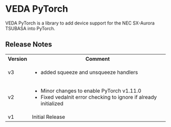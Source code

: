 # VEDA PyTorch

VEDA PyTorch is a library to add device support for the NEC SX-Aurora TSUBASA into PyTorch.

## Release Notes
<table>
<tr><th>Version</th><th>Comment</th></tr>

<tr><td>v3</td><td>
<ul>
	<li>added squeeze and unsqueeze handlers</li>
</ul>
</td></tr>

<tr><td>v2</td><td>
<ul>
	<li>Minor changes to enable PyTorch v1.11.0</li>
	<li>Fixed vedaInit error checking to ignore if already initialized</li>
</ul>
</td></tr>

<tr><td>v1</td><td>
Initial Release
</td></tr>

</table>

